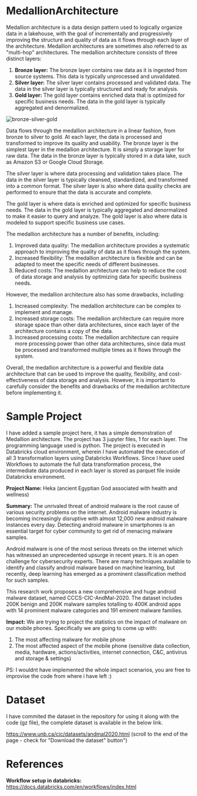 # MedallionArchitecture
Medallion architecture is a data design pattern used to logically organize data in a lakehouse, with the goal of incrementally and progressively improving the structure and quality of data as it flows through each layer of the architecture. Medallion architectures are sometimes also referred to as "multi-hop" architectures.
The medallion architecture consists of three distinct layers:

1. **Bronze layer:** The bronze layer contains raw data as it is ingested from source systems. This data is typically unprocessed and unvalidated.
2. **Silver layer:** The silver layer contains processed and validated data. The data in the silver layer is typically structured and ready for analysis.
3. **Gold layer:** The gold layer contains enriched data that is optimized for specific business needs. The data in the gold layer is typically aggregated and denormalized.

![bronze-silver-gold](https://github.com/vinodtkn/MedallionArchitecture/assets/82138543/fb2e7768-7c89-4947-930d-7a5d91afecb7)

Data flows through the medallion architecture in a linear fashion, from bronze to silver to gold. At each layer, the data is processed and transformed to improve its quality and usability.
The bronze layer is the simplest layer in the medallion architecture. It is simply a storage layer for raw data. The data in the bronze layer is typically stored in a data lake, such as Amazon S3 or Google Cloud Storage.

The silver layer is where data processing and validation takes place. The data in the silver layer is typically cleansed, standardized, and transformed into a common format. The silver layer is also where data quality checks are performed to ensure that the data is accurate and complete.

The gold layer is where data is enriched and optimized for specific business needs. The data in the gold layer is typically aggregated and denormalized to make it easier to query and analyze. The gold layer is also where data is modeled to support specific business use cases.

The medallion architecture has a number of benefits, including:
1. Improved data quality: The medallion architecture provides a systematic approach to improving the quality of data as it flows through the system.
2. Increased flexibility: The medallion architecture is flexible and can be adapted to meet the specific needs of different businesses.
3. Reduced costs: The medallion architecture can help to reduce the cost of data storage and analysis by optimizing data for specific business needs.

However, the medallion architecture also has some drawbacks, including:
1. Increased complexity: The medallion architecture can be complex to implement and manage.
2. Increased storage costs: The medallion architecture can require more storage space than other data architectures, since each layer of the architecture contains a copy of the data.
3. Increased processing costs: The medallion architecture can require more processing power than other data architectures, since data must be processed and transformed multiple times as it flows through the system.

Overall, the medallion architecture is a powerful and flexible data architecture that can be used to improve the quality, flexibility, and cost-effectiveness of data storage and analysis. However, it is important to carefully consider the benefits and drawbacks of the medallion architecture before implementing it.

# Sample Project

I have added a sample project here, it has a simple  demonstration of Medallion architecture. The project has 3 jupyter files, 1 for each layer. The programming language used is python. The project is executed in Databricks cloud environment, wherein I have automated the execution of all 3 transformation layers using Databricks Workflows. Since I have used Workflows to automate the full data transformation process, the intermediate data produced in each layer is stored as parquet file inside Databricks environment.

**Project Name:** Heka (ancient Egyptian God associated with health and wellness)

**Summary:** The unrivaled threat of android malware is the root cause of various security problems on the internet. Android malware industry is becoming increasingly disruptive with almost 12,000 new android malware instances every day. Detecting android malware in smartphones is an essential target for cyber community to get rid of menacing malware samples.

Android malware is one of the most serious threats on the internet which has witnessed an unprecedented upsurge in recent years. It is an open challenge for cybersecurity experts. There are many techniques available to identify and classify android malware based on machine learning, but recently, deep learning has emerged as a prominent classification method for such samples.

This research work proposes a new comprehensive and huge android malware dataset, named CCCS-CIC-AndMal-2020. The dataset includes 200K benign and 200K malware samples totalling to 400K android apps with 14 prominent malware categories and 191 eminent malware families.

**Impact:** We are trying to project the statistics on the impact of malware on our mobile phones. Specifically we are going to come up with:

1. The most affecting malware for mobile phone
2. The most affected aspect of the mobile phone (sensitive data collection, media, hardware, actions/activities, internet connection, C&C, antivirus and storage & settings)

PS: I wouldnt have implemented the whole impact scenarios, you are free to improvise the code from where i have left :)

# Dataset

I have commited the dataset in the repository for using it along with the code (gz file), the complete dataset is available in the below link.

https://www.unb.ca/cic/datasets/andmal2020.html (scroll to the end of the page - check for "Download the dataset" button") 

# References

**Workflow setup in databricks:** https://docs.databricks.com/en/workflows/index.html

